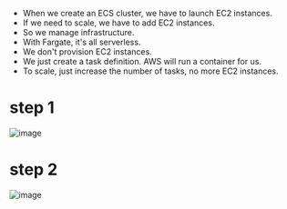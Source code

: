 * When we create an ECS cluster, we have to launch EC2 instances.
* If we need to scale, we have to add EC2 instances.  
* So we manage infrastructure.
* With Fargate, it's all serverless.
* We don't provision EC2 instances.
* We just create a task definition. AWS will run a container for us.
* To scale, just increase the number of tasks, no more EC2 instances.

# step 1

![image](https://user-images.githubusercontent.com/42309948/147352973-5a4f50c3-44b4-43e8-9b35-4923a8d40552.png)

# step 2

![image](https://user-images.githubusercontent.com/42309948/147353084-14413e93-f75e-4803-8ced-e9ca8de70b2a.png)



